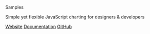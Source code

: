 Samples

Simple yet flexible JavaScript charting for designers & developers

<a href="https://www.chartjs.org" class="btn btn-chartjs">Website</a> <a href="https://www.chartjs.org/docs" class="btn btn-docs">Documentation</a> <a href="https://github.com/chartjs/Chart.js" class="btn btn-gh">GitHub</a>
